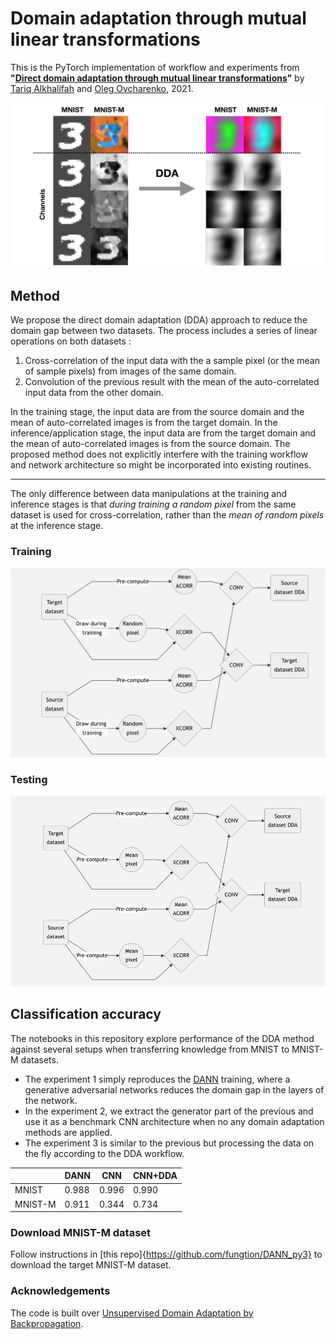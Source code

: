 # Domain adaptation through mutual linear transformations

This is the PyTorch implementation of workflow and experiments from  **"[Direct domain adaptation through mutual linear transformations](place_link_here!)"** by [Tariq Alkhalifah](https://sites.google.com/a/kaust.edu.sa/tariq/) and [Oleg Ovcharenko](https://ovcharenkoo.com/), 2021.

![Catchy pic](assets/before_after.png)

## Method
We propose the direct domain adaptation (DDA) approach to reduce the domain gap between two datasets. The process includes a series of linear operations on both datasets :
 1) Cross-correlation of the input data with the a sample pixel (or the mean of sample pixels) from images of the same domain. 
 2) Convolution of the previous result with the mean of the auto-correlated input data from the other domain.
 
In the training stage, the input data are from the source domain and the mean of auto-correlated images is from the target domain. In the inference/application stage, the input data are from the target domain and the mean of auto-correlated images is from the source domain. The proposed method does not explicitly interfere with the training workflow and network architecture so might be incorporated into existing routines.

----------
The only difference between data manipulations at the training and inference stages is that _during training a random pixel_ from the same dataset is used for cross-correlation, rather than the _mean of random pixels_ at the inference stage.
### Training 
![Train diagram](assets/flow_train.png)

### Testing 
![Test diagram](assets/flow_test.png)

## Classification accuracy
The notebooks in this repository explore performance of the DDA method against several setups when transferring knowledge from MNIST to MNIST-M datasets. 
* The experiment 1 simply reproduces the  [DANN](https://github.com/fungtion/DANN_py3) training, where a generative adversarial networks reduces the domain gap in the layers of the network. 
* In the experiment 2, we extract the generator part of the previous and use it as a benchmark CNN architecture when no any domain adaptation methods are applied. 
* The experiment 3 is similar to the previous but processing the data on the fly according to the DDA workflow.

|         | DANN | CNN  | CNN+DDA |
|--------|------|------|---------|
| MNIST  | 0.988 | 0.996 | 0.990    |
| MNIST-M  | 0.911 | 0.344 | 0.734    |


### Download MNIST-M dataset
Follow instructions in [this repo]{https://github.com/fungtion/DANN_py3} to download the target MNIST-M dataset.


### Acknowledgements
The code is built over  [Unsupervised Domain Adaptation by Backpropagation](https://github.com/fungtion/DANN_py3).
